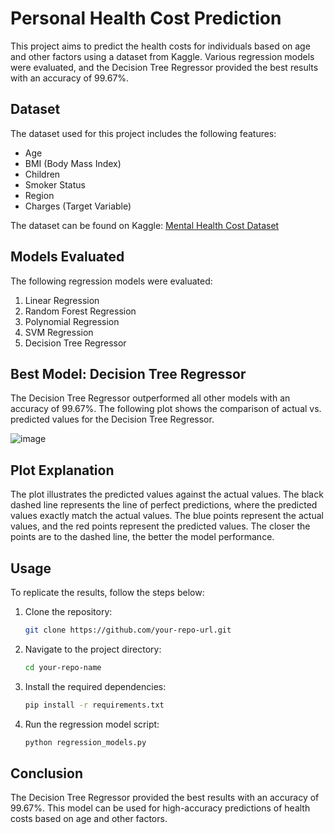 # Personal Health Cost Prediction

This project aims to predict the health costs for individuals based on age and other factors using a dataset from Kaggle. Various regression models were evaluated, and the Decision Tree Regressor provided the best results with an accuracy of 99.67%.

## Dataset

The dataset used for this project includes the following features:

- Age
- BMI (Body Mass Index)
- Children
- Smoker Status
- Region
- Charges (Target Variable)

The dataset can be found on Kaggle: [Mental Health Cost Dataset](https://www.kaggle.com/your-dataset-url)

## Models Evaluated

The following regression models were evaluated:

1. Linear Regression
2. Random Forest Regression
3. Polynomial Regression
4. SVM Regression
5. Decision Tree Regressor

## Best Model: Decision Tree Regressor

The Decision Tree Regressor outperformed all other models with an accuracy of 99.67%. The following plot shows the comparison of actual vs. predicted values for the Decision Tree Regressor.

![image](https://github.com/user-attachments/assets/adcb4acf-9720-4262-83be-c242a527595e)

## Plot Explanation

The plot illustrates the predicted values against the actual values. The black dashed line represents the line of perfect predictions, where the predicted values exactly match the actual values. The blue points represent the actual values, and the red points represent the predicted values. The closer the points are to the dashed line, the better the model performance.

## Usage

To replicate the results, follow the steps below:

1. Clone the repository:
    ```sh
    git clone https://github.com/your-repo-url.git
    ```
2. Navigate to the project directory:
    ```sh
    cd your-repo-name
    ```
3. Install the required dependencies:
    ```sh
    pip install -r requirements.txt
    ```
4. Run the regression model script:
    ```sh
    python regression_models.py
    ```

## Conclusion

The Decision Tree Regressor provided the best results with an accuracy of 99.67%. This model can be used for high-accuracy predictions of health costs based on age and other factors.

